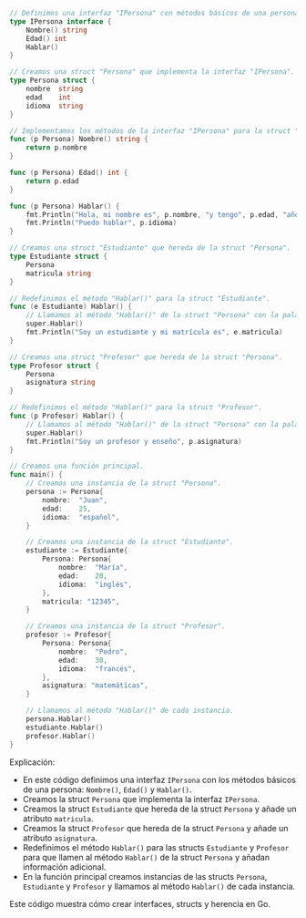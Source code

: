 ```go
// Definimos una interfaz "IPersona" con métodos básicos de una persona.
type IPersona interface {
	Nombre() string
	Edad() int
	Hablar()
}

// Creamos una struct "Persona" que implementa la interfaz "IPersona".
type Persona struct {
	nombre  string
	edad    int
	idioma  string
}

// Implementamos los métodos de la interfaz "IPersona" para la struct "Persona".
func (p Persona) Nombre() string {
	return p.nombre
}

func (p Persona) Edad() int {
	return p.edad
}

func (p Persona) Hablar() {
	fmt.Println("Hola, mi nombre es", p.nombre, "y tengo", p.edad, "años.")
	fmt.Println("Puedo hablar", p.idioma)
}

// Creamos una struct "Estudiante" que hereda de la struct "Persona".
type Estudiante struct {
	Persona
	matricula string
}

// Redefinimos el método "Hablar()" para la struct "Estudiante".
func (e Estudiante) Hablar() {
	// Llamamos al método "Hablar()" de la struct "Persona" con la palabra clave "super".
	super.Hablar()
	fmt.Println("Soy un estudiante y mi matrícula es", e.matricula)
}

// Creamos una struct "Profesor" que hereda de la struct "Persona".
type Profesor struct {
	Persona
	asignatura string
}

// Redefinimos el método "Hablar()" para la struct "Profesor".
func (p Profesor) Hablar() {
	// Llamamos al método "Hablar()" de la struct "Persona" con la palabra clave "super".
	super.Hablar()
	fmt.Println("Soy un profesor y enseño", p.asignatura)
}

// Creamos una función principal.
func main() {
	// Creamos una instancia de la struct "Persona".
	persona := Persona{
		nombre:  "Juan",
		edad:    25,
		idioma:  "español",
	}

	// Creamos una instancia de la struct "Estudiante".
	estudiante := Estudiante{
		Persona: Persona{
			nombre:  "María",
			edad:    20,
			idioma:  "inglés",
		},
		matricula: "12345",
	}

	// Creamos una instancia de la struct "Profesor".
	profesor := Profesor{
		Persona: Persona{
			nombre:  "Pedro",
			edad:    30,
			idioma:  "francés",
		},
		asignatura: "matemáticas",
	}

	// Llamamos al método "Hablar()" de cada instancia.
	persona.Hablar()
	estudiante.Hablar()
	profesor.Hablar()
}
```

Explicación:

* En este código definimos una interfaz `IPersona` con los métodos básicos de una persona: `Nombre()`, `Edad()` y `Hablar()`.
* Creamos la struct `Persona` que implementa la interfaz `IPersona`.
* Creamos la struct `Estudiante` que hereda de la struct `Persona` y añade un atributo `matricula`.
* Creamos la struct `Profesor` que hereda de la struct `Persona` y añade un atributo `asignatura`.
* Redefinimos el método `Hablar()` para las structs `Estudiante` y `Profesor` para que llamen al método `Hablar()` de la struct `Persona` y añadan información adicional.
* En la función principal creamos instancias de las structs `Persona`, `Estudiante` y `Profesor` y llamamos al método `Hablar()` de cada instancia.

Este código muestra cómo crear interfaces, structs y herencia en Go.